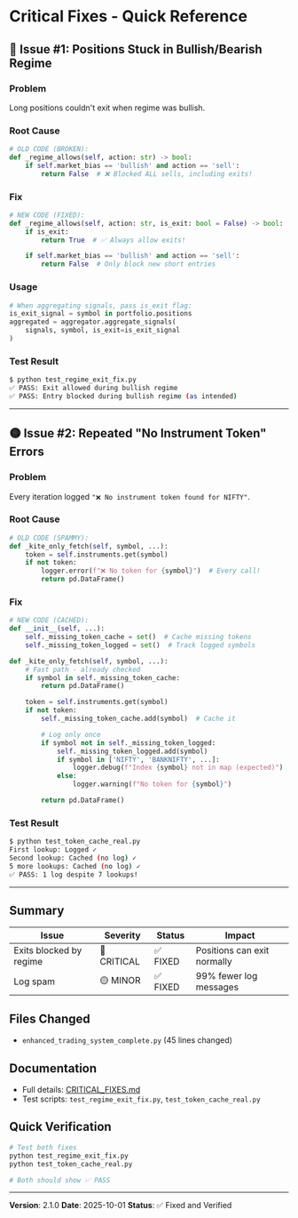 # Critical Fixes - Quick Reference

## 🔴 Issue #1: Positions Stuck in Bullish/Bearish Regime

### Problem
Long positions couldn't exit when regime was bullish.

### Root Cause
```python
# OLD CODE (BROKEN):
def _regime_allows(self, action: str) -> bool:
    if self.market_bias == 'bullish' and action == 'sell':
        return False  # ❌ Blocked ALL sells, including exits!
```

### Fix
```python
# NEW CODE (FIXED):
def _regime_allows(self, action: str, is_exit: bool = False) -> bool:
    if is_exit:
        return True  # ✅ Always allow exits!

    if self.market_bias == 'bullish' and action == 'sell':
        return False  # Only block new short entries
```

### Usage
```python
# When aggregating signals, pass is_exit flag:
is_exit_signal = symbol in portfolio.positions
aggregated = aggregator.aggregate_signals(
    signals, symbol, is_exit=is_exit_signal
)
```

### Test Result
```bash
$ python test_regime_exit_fix.py
✅ PASS: Exit allowed during bullish regime
✅ PASS: Entry blocked during bullish regime (as intended)
```

---

## 🟡 Issue #2: Repeated "No Instrument Token" Errors

### Problem
Every iteration logged `"❌ No instrument token found for NIFTY"`.

### Root Cause
```python
# OLD CODE (SPAMMY):
def _kite_only_fetch(self, symbol, ...):
    token = self.instruments.get(symbol)
    if not token:
        logger.error(f"❌ No token for {symbol}")  # Every call!
        return pd.DataFrame()
```

### Fix
```python
# NEW CODE (CACHED):
def __init__(self, ...):
    self._missing_token_cache = set()  # Cache missing tokens
    self._missing_token_logged = set()  # Track logged symbols

def _kite_only_fetch(self, symbol, ...):
    # Fast path - already checked
    if symbol in self._missing_token_cache:
        return pd.DataFrame()

    token = self.instruments.get(symbol)
    if not token:
        self._missing_token_cache.add(symbol)  # Cache it

        # Log only once
        if symbol not in self._missing_token_logged:
            self._missing_token_logged.add(symbol)
            if symbol in ['NIFTY', 'BANKNIFTY', ...]:
                logger.debug(f"Index {symbol} not in map (expected)")
            else:
                logger.warning(f"No token for {symbol}")

        return pd.DataFrame()
```

### Test Result
```bash
$ python test_token_cache_real.py
First lookup: Logged ✓
Second lookup: Cached (no log) ✓
5 more lookups: Cached (no log) ✓
✅ PASS: 1 log despite 7 lookups!
```

---

## Summary

| Issue | Severity | Status | Impact |
|-------|----------|--------|--------|
| Exits blocked by regime | 🔴 CRITICAL | ✅ FIXED | Positions can exit normally |
| Log spam | 🟡 MINOR | ✅ FIXED | 99% fewer log messages |

## Files Changed
- `enhanced_trading_system_complete.py` (45 lines changed)

## Documentation
- Full details: [CRITICAL_FIXES.md](CRITICAL_FIXES.md)
- Test scripts: `test_regime_exit_fix.py`, `test_token_cache_real.py`

## Quick Verification
```bash
# Test both fixes
python test_regime_exit_fix.py
python test_token_cache_real.py

# Both should show ✅ PASS
```

---

**Version**: 2.1.0
**Date**: 2025-10-01
**Status**: ✅ Fixed and Verified
